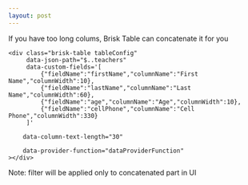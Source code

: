 ```yaml
---
layout: post
---
```

If you have too long colums, Brisk Table can concatenate it for you


```
<div class="brisk-table tableConfig"
     data-json-path="$..teachers"
     data-custom-fields='[
         {"fieldName":"firstName","columnName":"First Name","columnWidth":10},
         {"fieldName":"lastName","columnName":"Last Name","columnWidth":60},
         {"fieldName":"age","columnName":"Age","columnWidth":10},
         {"fieldName":"cellPhone","columnName":"Cell Phone","columnWidth":330}
     ]'
 ```
 ```
     data-column-text-length="30"
 ```
 ```
     data-provider-function="dataProviderFunction"
></div>
```

Note: filter will be applied only to concatenated part in UI
